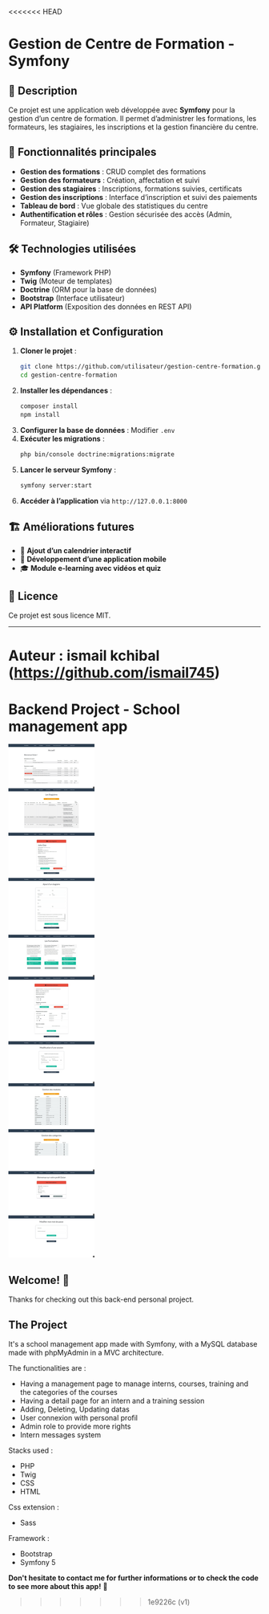 <<<<<<< HEAD
# Gestion de Centre de Formation - Symfony

## 📌 Description
Ce projet est une application web développée avec **Symfony** pour la gestion d’un centre de formation. Il permet d’administrer les formations, les formateurs, les stagiaires, les inscriptions et la gestion financière du centre.

## 🚀 Fonctionnalités principales
- **Gestion des formations** : CRUD complet des formations
- **Gestion des formateurs** : Création, affectation et suivi
- **Gestion des stagiaires** : Inscriptions, formations suivies, certificats
- **Gestion des inscriptions** : Interface d’inscription et suivi des paiements
- **Tableau de bord** : Vue globale des statistiques du centre
- **Authentification et rôles** : Gestion sécurisée des accès (Admin, Formateur, Stagiaire)

## 🛠 Technologies utilisées
- **Symfony** (Framework PHP)
- **Twig** (Moteur de templates)
- **Doctrine** (ORM pour la base de données)
- **Bootstrap** (Interface utilisateur)
- **API Platform** (Exposition des données en REST API)

## ⚙️ Installation et Configuration
1. **Cloner le projet** :
   ```bash
   git clone https://github.com/utilisateur/gestion-centre-formation.git
   cd gestion-centre-formation
   ```
2. **Installer les dépendances** :
   ```bash
   composer install
   npm install
   ```
3. **Configurer la base de données** : Modifier `.env`
4. **Exécuter les migrations** :
   ```bash
   php bin/console doctrine:migrations:migrate
   ```
5. **Lancer le serveur Symfony** :
   ```bash
   symfony server:start
   ```
6. **Accéder à l’application** via `http://127.0.0.1:8000`

## 🏗 Améliorations futures
- 📅 **Ajout d’un calendrier interactif**
- 📱 **Développement d’une application mobile**
- 🎓 **Module e-learning avec vidéos et quiz**

## 📜 Licence
Ce projet est sous licence MIT.

---
**Auteur :** ismail kchibal (https://github.com/ismail745)
=======
# Backend Project - School management app 

![Design preview for the Tip calculator app coding challenge](public/images/preview_website.jpg)

## Welcome! 👋

Thanks for checking out this back-end personal project.

## The Project

It's a school management app made with Symfony, with a MySQL database made with phpMyAdmin in a MVC architecture.

The functionalities are :
- Having a management page to manage interns, courses, training and the categories of the courses
- Having a detail page for an intern and a training session
- Adding, Deleting, Updating datas
- User connexion with personal profil
- Admin role to provide more rights
- Intern messages system

Stacks used :
- PHP
- Twig
- CSS
- HTML

Css extension :
- Sass

Framework :
- Bootstrap
- Symfony 5
 
**Don't hesitate to contact me for further informations or to check the code to see more about this app!** 🚀
>>>>>>> 1e9226c (v1)
